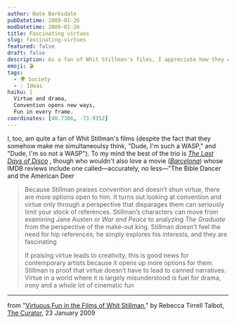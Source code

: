 ```yaml
---
author: Nate Barksdale
pubDatetime: 2009-01-26
modDatetime: 2009-01-26
title: Fascinating virtues
slug: fascinating-virtues
featured: false
draft: false
description: As a fan of Whit Stillman's films, I appreciate how they explore convention and virtue with a unique perspective.
emoji: 🎬
tags:
  - 🌍 Society
  - 💡 Ideas
haiku: |
  Virtue and drama,  
  Convention opens new ways,  
  Fun in every frame.
coordinates: [40.7306, -73.9352]
---
```


I, too, am quite a fan of Whit Stillman's films (despite the fact that they somehow make me simultaneoulsy think, "Dude, I'm such a WASP," and "Dude, I'm so not a WASP"). To my mind the best of the trio is _[The Last Days of Disco](http://web.archive.org/web/20250120053538/https://www.imdb.com/title/tt0120728/)_ , though who wouldn't also love a movie (_[Barcelona](http://web.archive.org/web/20250120082325/https://www.imdb.com/title/tt0109219/)_) whose IMDB reviews include one called—accurately, no less—"The Bible Dancer and the American Deer

> Because Stillman praises convention and doesn’t shun virtue, there are more options open to him. It turns out looking at convention and virtue only through a perspective that disparages them can seriously limit your stock of references. Stillman’s characters can move from examining Jane Austen or _War and Peace_ to analyzing _The Graduate_ from the perspective of the make-out king. Stillman doesn’t feel the need for hip references; he simply explores his interests, and they are fascinating
>
> If praising virtue leads to creativity, this is good news for contemporary artists because it opens up more options for them. Stillman is proof that virtue doesn’t have to lead to canned narratives. Virtue in a world where it is largely misunderstood is fuel for drama, irony and a whole lot of cinematic fun

---

from "[Virtuous Fun in the Films of Whit Stillman](http://web.archive.org/web/20250120075945/https://www.curatormagazine.com/rebeccatalbot/virtuous-fun-in-the-films-of-whit-stillman/)," by Rebecca Tirrell Talbot, [The Curator](http://web.archive.org/web/20250120075945/https://www.curatormagazine.com/rebeccatalbot/virtuous-fun-in-the-films-of-whit-stillman/), 23 January 2009
